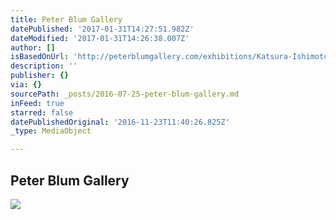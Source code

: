 ```yaml
---
title: Peter Blum Gallery
datePublished: '2017-01-31T14:27:51.982Z'
dateModified: '2017-01-31T14:26:38.007Z'
author: []
isBasedOnUrl: 'http://peterblumgallery.com/exhibitions/Katsura-Ishimoto'
description: ''
publisher: {}
via: {}
sourcePath: _posts/2016-07-25-peter-blum-gallery.md
inFeed: true
starred: false
datePublishedOriginal: '2016-11-23T11:40:26.825Z'
_type: MediaObject

---
```

<article style=""><h1>Peter Blum Gallery</h1><img src="http://peterblum.s3.amazonaws.com/installation_views/413/ishimotoinstall5.jpg" /></article>